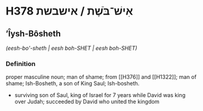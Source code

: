 # H378 אִישׁ־בֹּשֶׁת / אישבשת

## ʼÎysh-Bôsheth

_(eesh-bo'-sheth | eesh boh-SHET | eesh boh-SHET)_

### Definition

proper masculine noun; man of shame; from [[H376]] and [[H1322]]; man of shame; Ish-Bosheth, a son of King Saul; Ish-bosheth.

- surviving son of Saul, king of Israel for 7 years while David was king over Judah; succeeded by David who united the kingdom
